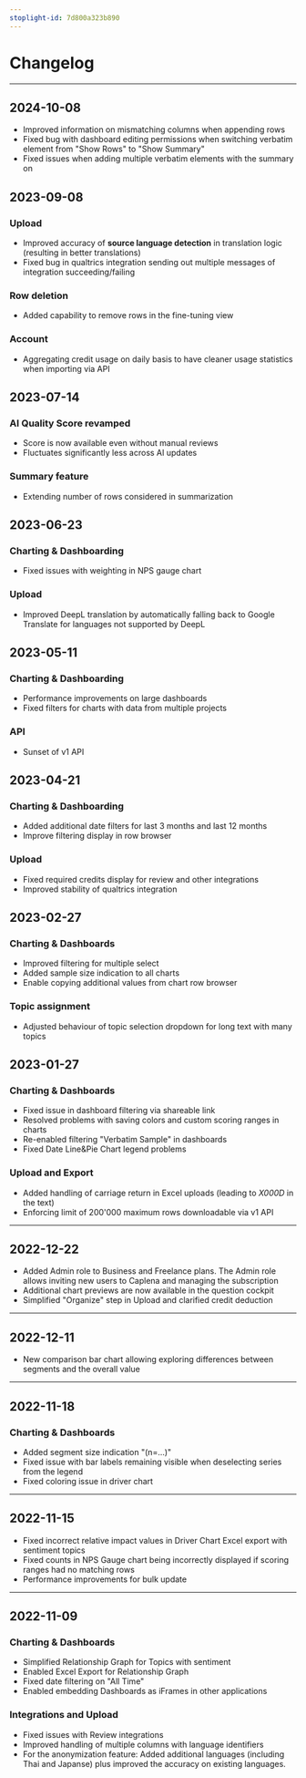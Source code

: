 ```yaml
---
stoplight-id: 7d800a323b890
---
```

# Changelog
---

## 2024-10-08
* Improved information on mismatching columns when appending rows
* Fixed bug with dashboard editing permissions when switching verbatim element from "Show Rows" to "Show Summary"
* Fixed issues when adding multiple verbatim elements with the summary on

## 2023-09-08

### Upload
* Improved accuracy of __source language detection__ in translation logic (resulting in better translations)
* Fixed bug in qualtrics integration sending out multiple messages of integration succeeding/failing

### Row deletion
* Added capability to remove rows in the fine-tuning view


### Account
* Aggregating credit usage on daily basis to have cleaner usage statistics when importing via API





## 2023-07-14

### AI Quality Score revamped

* Score is now available even without manual reviews
* Fluctuates significantly less across AI updates

### Summary feature

* Extending number of rows considered in summarization 


## 2023-06-23

### Charting & Dashboarding
* Fixed issues with weighting in NPS gauge chart

### Upload
* Improved DeepL translation by automatically falling back to Google Translate for languages not supported by DeepL


## 2023-05-11

### Charting & Dashboarding

* Performance improvements on large dashboards
* Fixed filters for charts with data from multiple projects

### API
* Sunset of v1 API

## 2023-04-21

### Charting & Dashboarding

* Added additional date filters for last 3 months and last 12 months
* Improve filtering display in row browser

### Upload

* Fixed required credits display for review and other integrations
* Improved stability of qualtrics integration

## 2023-02-27

### Charting & Dashboards

* Improved filtering for multiple select
* Added sample size indication to all charts
* Enable copying additional values from chart row browser

### Topic assignment

* Adjusted behaviour of topic selection dropdown for long text with many topics

## 2023-01-27

### Charting & Dashboards

* Fixed issue in dashboard filtering via shareable link
* Resolved problems with saving colors and custom scoring ranges in charts
* Re-enabled filtering "Verbatim Sample" in dashboards
* Fixed Date Line&Pie Chart legend problems

### Upload and Export
* Added handling of carriage return in Excel uploads (leading to _X000D_ in the text)
* Enforcing limit of 200'000 maximum rows downloadable via v1 API

---

## 2022-12-22

* Added Admin role to Business and Freelance plans. The Admin role allows inviting new users to Caplena and managing the subscription
* Additional chart previews are now available in the question cockpit
* Simplified "Organize" step in Upload and clarified credit deduction

---

## 2022-12-11

* New comparison bar chart allowing exploring differences between segments and the overall value

---

## 2022-11-18

### Charting & Dashboards
* Added segment size indication "(n=...)"
* Fixed issue with bar labels remaining visible when deselecting series from the legend
* Fixed coloring issue in driver chart

---

## 2022-11-15

* Fixed incorrect relative impact values in Driver Chart Excel export with sentiment topics
* Fixed counts in NPS Gauge chart being incorrectly displayed if scoring ranges had no matching rows
* Performance improvements for bulk update

---

## 2022-11-09

### Charting & Dashboards
* Simplified Relationship Graph for Topics with sentiment
* Enabled Excel Export for Relationship Graph
* Fixed date filtering on "All Time"
* Enabled embedding Dashboards as iFrames in other applications

### Integrations and Upload
* Fixed issues with Review integrations
* Improved handling of multiple columns with language identifiers
* For the anonymization feature: Added additional languages (including Thai and Japanse) plus improved the accuracy on existing languages.



